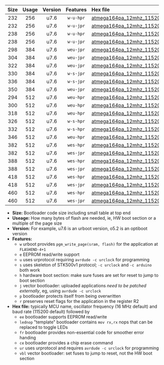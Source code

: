 |Size|Usage|Version|Features|Hex file|
|:-:|:-:|:-:|:-:|:--|
|232|256|u7.6|`w-u-hpr`|[atmega164pa_12mhz_115200bps_ur.hex](https://raw.githubusercontent.com/stefanrueger/urboot/main/atmega164pa_12mhz_115200bps_ur.hex)|
|232|256|u7.6|`w-u-jpr`|[atmega164pa_12mhz_115200bps_ur_vbl.hex](https://raw.githubusercontent.com/stefanrueger/urboot/main/atmega164pa_12mhz_115200bps_ur_vbl.hex)|
|238|256|u7.6|`w-u-hpr`|[atmega164pa_12mhz_115200bps_lednop_ur.hex](https://raw.githubusercontent.com/stefanrueger/urboot/main/atmega164pa_12mhz_115200bps_lednop_ur.hex)|
|238|256|u7.6|`w-u-jpr`|[atmega164pa_12mhz_115200bps_lednop_ur_vbl.hex](https://raw.githubusercontent.com/stefanrueger/urboot/main/atmega164pa_12mhz_115200bps_lednop_ur_vbl.hex)|
|298|384|u7.6|`weu-jpr`|[atmega164pa_12mhz_115200bps_ee_ur_vbl.hex](https://raw.githubusercontent.com/stefanrueger/urboot/main/atmega164pa_12mhz_115200bps_ee_ur_vbl.hex)|
|304|384|u7.6|`weu-jpr`|[atmega164pa_12mhz_115200bps_ee_lednop_ur_vbl.hex](https://raw.githubusercontent.com/stefanrueger/urboot/main/atmega164pa_12mhz_115200bps_ee_lednop_ur_vbl.hex)|
|322|384|u7.6|`weu-jpr`|[atmega164pa_12mhz_115200bps_ee_lednop_fr_ur_vbl.hex](https://raw.githubusercontent.com/stefanrueger/urboot/main/atmega164pa_12mhz_115200bps_ee_lednop_fr_ur_vbl.hex)|
|330|384|u7.6|`w-s-jpr`|[atmega164pa_12mhz_115200bps_vbl.hex](https://raw.githubusercontent.com/stefanrueger/urboot/main/atmega164pa_12mhz_115200bps_vbl.hex)|
|336|384|u7.6|`w-s-jpr`|[atmega164pa_12mhz_115200bps_lednop_vbl.hex](https://raw.githubusercontent.com/stefanrueger/urboot/main/atmega164pa_12mhz_115200bps_lednop_vbl.hex)|
|350|384|u7.6|`weu-jpr`|[atmega164pa_12mhz_115200bps_ee_lednop_fr_ce_ur_vbl.hex](https://raw.githubusercontent.com/stefanrueger/urboot/main/atmega164pa_12mhz_115200bps_ee_lednop_fr_ce_ur_vbl.hex)|
|294|512|u7.6|`weu-hpr`|[atmega164pa_12mhz_115200bps_ee_ur.hex](https://raw.githubusercontent.com/stefanrueger/urboot/main/atmega164pa_12mhz_115200bps_ee_ur.hex)|
|300|512|u7.6|`weu-hpr`|[atmega164pa_12mhz_115200bps_ee_lednop_ur.hex](https://raw.githubusercontent.com/stefanrueger/urboot/main/atmega164pa_12mhz_115200bps_ee_lednop_ur.hex)|
|318|512|u7.6|`weu-hpr`|[atmega164pa_12mhz_115200bps_ee_lednop_fr_ur.hex](https://raw.githubusercontent.com/stefanrueger/urboot/main/atmega164pa_12mhz_115200bps_ee_lednop_fr_ur.hex)|
|326|512|u7.6|`w-s-hpr`|[atmega164pa_12mhz_115200bps.hex](https://raw.githubusercontent.com/stefanrueger/urboot/main/atmega164pa_12mhz_115200bps.hex)|
|332|512|u7.6|`w-s-hpr`|[atmega164pa_12mhz_115200bps_lednop.hex](https://raw.githubusercontent.com/stefanrueger/urboot/main/atmega164pa_12mhz_115200bps_lednop.hex)|
|346|512|u7.6|`weu-hpr`|[atmega164pa_12mhz_115200bps_ee_lednop_fr_ce_ur.hex](https://raw.githubusercontent.com/stefanrueger/urboot/main/atmega164pa_12mhz_115200bps_ee_lednop_fr_ce_ur.hex)|
|382|512|u7.6|`wes-hpr`|[atmega164pa_12mhz_115200bps_ee.hex](https://raw.githubusercontent.com/stefanrueger/urboot/main/atmega164pa_12mhz_115200bps_ee.hex)|
|382|512|u7.6|`wes-jpr`|[atmega164pa_12mhz_115200bps_ee_vbl.hex](https://raw.githubusercontent.com/stefanrueger/urboot/main/atmega164pa_12mhz_115200bps_ee_vbl.hex)|
|388|512|u7.6|`wes-hpr`|[atmega164pa_12mhz_115200bps_ee_lednop.hex](https://raw.githubusercontent.com/stefanrueger/urboot/main/atmega164pa_12mhz_115200bps_ee_lednop.hex)|
|388|512|u7.6|`wes-jpr`|[atmega164pa_12mhz_115200bps_ee_lednop_vbl.hex](https://raw.githubusercontent.com/stefanrueger/urboot/main/atmega164pa_12mhz_115200bps_ee_lednop_vbl.hex)|
|418|512|u7.6|`wes-hpr`|[atmega164pa_12mhz_115200bps_ee_lednop_fr.hex](https://raw.githubusercontent.com/stefanrueger/urboot/main/atmega164pa_12mhz_115200bps_ee_lednop_fr.hex)|
|418|512|u7.6|`wes-jpr`|[atmega164pa_12mhz_115200bps_ee_lednop_fr_vbl.hex](https://raw.githubusercontent.com/stefanrueger/urboot/main/atmega164pa_12mhz_115200bps_ee_lednop_fr_vbl.hex)|
|460|512|u7.6|`wes-hpr`|[atmega164pa_12mhz_115200bps_ee_lednop_fr_ce.hex](https://raw.githubusercontent.com/stefanrueger/urboot/main/atmega164pa_12mhz_115200bps_ee_lednop_fr_ce.hex)|
|460|512|u7.6|`wes-jpr`|[atmega164pa_12mhz_115200bps_ee_lednop_fr_ce_vbl.hex](https://raw.githubusercontent.com/stefanrueger/urboot/main/atmega164pa_12mhz_115200bps_ee_lednop_fr_ce_vbl.hex)|

- **Size:** Bootloader code size including small table at top end
- **Useage:** How many bytes of flash are needed, ie, HW boot section or a multiple of the page size
- **Version:** For example, u7.6 is an urboot version, o5.2 is an optiboot version
- **Features:**
  + `w` urboot provides `pgm_write_page(sram, flash)` for the application at `FLASHEND-4+1`
  + `e` EEPROM read/write support
  + `u` uses urprotocol requiring `avrdude -c urclock` for programming
  + `s` uses skeleton of STK500v1 protocol; `-c urclock` and `-c arduino` both work
  + `h` hardware boot section: make sure fuses are set for reset to jump to boot section
  + `j` vector bootloader: uploaded applications *need to be patched externally*, eg, using `avrdude -c urclock`
  + `p` bootloader protects itself from being overwritten
  + `r` preserves reset flags for the application in the register R2
- **Hex file:** typically MCU name, oscillator frequency (16 MHz default) and baud rate (115200 default) followed by
  + `ee` bootloader supports EEPROM read/write
  + `lednop` "template" bootloader contains `mov rx,rx` nops that can be replaced to toggle LEDs
  + `fr` bootloader provides non-essential code for smoother error handing
  + `ce` bootloader provides a chip erase command
  + `ur` uses urprotocol and requires `avrdude -c urclock` for programming
  + `vbl` vector bootloader: set fuses to jump to reset, not the HW boot section
